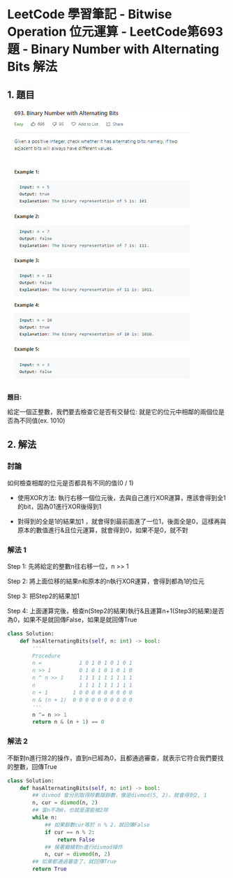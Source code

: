 # LeetCode 學習筆記 - Bitwise Operation 位元運算 - LeetCode第693題 - Binary Number with Alternating Bits 解法



## 1. 題目



![image1](images\image1.PNG)

**題目:**

給定一個正整數，我們要去檢查它是否有交替位: 就是它的位元中相鄰的兩個位是否為不同值(ex. 1010)



## 2. 解法



### 討論

如何檢查相鄰的位元是否都具有不同的值(0 / 1)

+ 使用XOR方法: 執行右移一個位元後，去與自己進行XOR運算，應該會得到全1的bit，因為01進行XOR後得到1

+ 對得到的全是1的結果加1 ，就會得到最前面進了一位1，後面全是0，這樣再與原本的數值進行&且位元運算，就會得到0，如果不是0，就不對



### 解法 1

Step 1: 先將給定的整數n往右移一位，n >> 1

Step 2: 將上面位移的結果n和原本的n執行XOR運算，會得到都為1的位元

Step 3: 把Step2的結果加1

Step 4: 上面運算完後，檢查n(Step2的結果)執行&且運算n+1(Step3的結果)是否為0，如果不是就回傳False，如果是就回傳True



```Python
class Solution:
    def hasAlternatingBits(self, n: int) -> bool:
        '''
        Procedure
        n =            1 0 1 0 1 0 1 0 1
        n >> 1         0 1 0 1 0 1 0 1 0
        n ^ n >> 1     1 1 1 1 1 1 1 1 1
        n              1 1 1 1 1 1 1 1 1
        n + 1        1 0 0 0 0 0 0 0 0 0
        n & (n + 1)  0 0 0 0 0 0 0 0 0 0 
        '''
        n ^= n >> 1
        return n & (n + 1) == 0
```





### 解法 2

不斷對n進行除2的操作，直到n已經為0，且都通過審查，就表示它符合我們要找的整數，回傳True

```Python
class Solution:
    def hasAlternatingBits(self, n: int) -> bool:
        ## divmod 會分別取得除數跟餘數，像是divmod(5, 2)，就會得到2, 1
        n, cur = divmod(n, 2)
        ## 當n不為0，也就是還能被2除
        while n:
            ## 如果餘數cur等於 n % 2，就回傳False
            if cur == n % 2: 
                return False
            ## 接著繼續對n進行divmod操作
            n, cur = divmod(n, 2)
        ## 如果都通過審查了，就回傳True
        return True
```

















